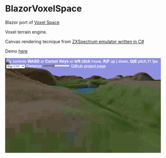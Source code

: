 # BlazorVoxelSpace

Blazor port of [Voxel Space](https://github.com/s-macke/VoxelSpace)

Voxel terrain engine.

Canvas rendering tecnique from [ZXSpectrum emulator written in C#](https://github.com/EngstromJimmy/ZXSpectrum)

Demo [here](https://alexandrelozano.github.io/BlazorVoxelSpace/)

![Sample](https://github.com/alexandrelozano/BlazorVoxelSpace/raw/master/Resources/sample.gif)
